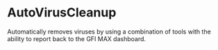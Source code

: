 AutoVirusCleanup
================

Automatically removes viruses by using a combination of tools with the ability to report back to the GFI MAX dashboard.
